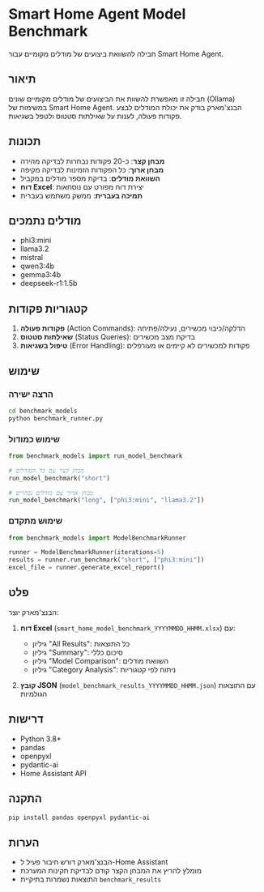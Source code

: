 # Smart Home Agent Model Benchmark

חבילה להשוואת ביצועים של מודלים מקומיים עבור Smart Home Agent.

## תיאור

חבילה זו מאפשרת להשוות את הביצועים של מודלים מקומיים שונים (Ollama) במשימות של Smart Home Agent. הבנצ'מארק בודק את יכולת המודלים לבצע פקודות פעולה, לענות על שאילתות סטטוס ולטפל בשגיאות.

## תכונות

- **מבחן קצר**: כ-20 פקודות נבחרות לבדיקה מהירה
- **מבחן ארוך**: כל הפקודות הזמינות לבדיקה מקיפה
- **השוואת מודלים**: בדיקת מספר מודלים במקביל
- **דוח Excel**: יצירת דוח מפורט עם נוסחאות
- **תמיכה בעברית**: ממשק משתמש בעברית

## מודלים נתמכים

- phi3:mini
- llama3.2
- mistral
- qwen3:4b
- gemma3:4b
- deepseek-r1:1.5b

## קטגוריות פקודות

1. **פקודות פעולה** (Action Commands): הדלקה/כיבוי מכשירים, נעילה/פתיחה
2. **שאילתות סטטוס** (Status Queries): בדיקת מצב מכשירים
3. **טיפול בשגיאות** (Error Handling): פקודות למכשירים לא קיימים או מעורפלים

## שימוש

### הרצה ישירה

```bash
cd benchmark_models
python benchmark_runner.py
```

### שימוש כמודול

```python
from benchmark_models import run_model_benchmark

# מבחן קצר עם כל המודלים
run_model_benchmark("short")

# מבחן ארוך עם מודלים נבחרים
run_model_benchmark("long", ["phi3:mini", "llama3.2"])
```

### שימוש מתקדם

```python
from benchmark_models import ModelBenchmarkRunner

runner = ModelBenchmarkRunner(iterations=5)
results = runner.run_benchmark("short", ["phi3:mini"])
excel_file = runner.generate_excel_report()
```

## פלט

הבנצ'מארק יוצר:

1. **דוח Excel** (`smart_home_model_benchmark_YYYYMMDD_HHMM.xlsx`) עם:
   - גיליון "All Results": כל התוצאות
   - גיליון "Summary": סיכום כללי
   - גיליון "Model Comparison": השוואת מודלים
   - גיליון "Category Analysis": ניתוח לפי קטגוריות

2. **קובץ JSON** (`model_benchmark_results_YYYYMMDD_HHMM.json`) עם התוצאות הגולמיות

## דרישות

- Python 3.8+
- pandas
- openpyxl
- pydantic-ai
- Home Assistant API

## התקנה

```bash
pip install pandas openpyxl pydantic-ai
```

## הערות

- הבנצ'מארק דורש חיבור פעיל ל-Home Assistant
- מומלץ להריץ את המבחן הקצר קודם לבדיקת תקינות המערכת
- התוצאות נשמרות בתיקיית `benchmark_results`
